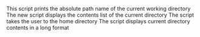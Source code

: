 This script prints the absolute path name of the current working directory
The new script displays the contents list of the current directory
The script takes the user to the home directory
The script displays current directory contents in a long format
